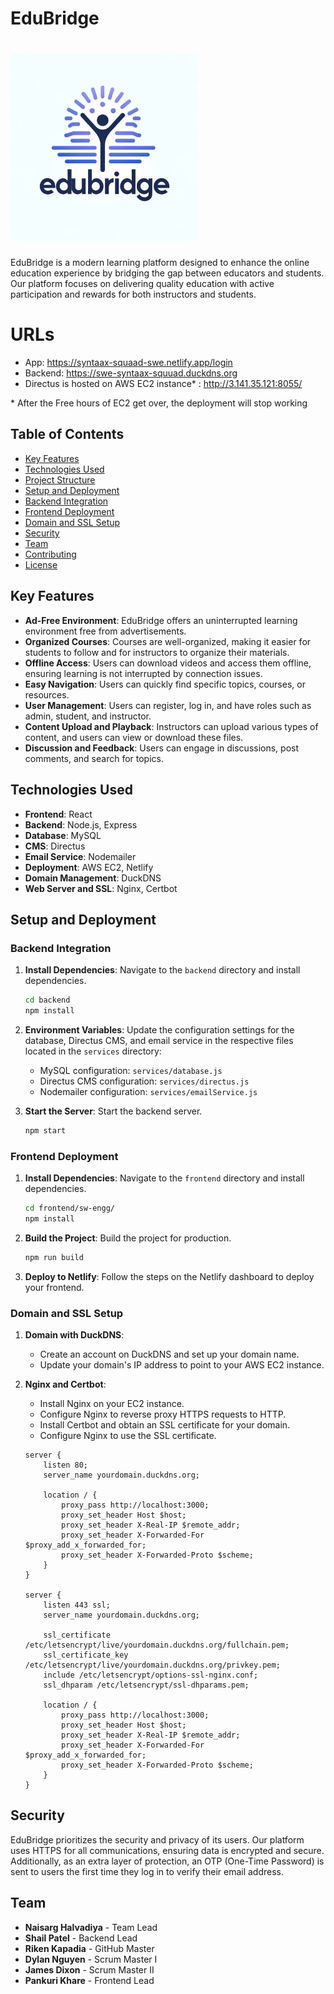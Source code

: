 # EduBridge
# <img src="./application/frontend/sw-engg/src/images/eduBridge.webp" alt="EduBridge Logo" width="300" height="300"> 

EduBridge is a modern learning platform designed to enhance the online education experience by bridging the gap between educators and students. Our platform focuses on delivering quality education with active participation and rewards for both instructors and students.

# URLs
* App: https://syntaax-squaad-swe.netlify.app/login
* Backend: https://swe-syntaax-squuad.duckdns.org
* Directus is hosted on AWS EC2 instance* : http://3.141.35.121:8055/


\* After the Free hours of EC2 get over, the deployment will stop working
## Table of Contents

- [Key Features](#key-features)
- [Technologies Used](#technologies-used)
- [Project Structure](#project-structure)
- [Setup and Deployment](#setup-and-deployment)
- [Backend Integration](#backend-integration)
- [Frontend Deployment](#frontend-deployment)
- [Domain and SSL Setup](#domain-and-ssl-setup)
- [Security](#security)
- [Team](#team)
- [Contributing](#contributing)
- [License](#license)

## Key Features

- **Ad-Free Environment**: EduBridge offers an uninterrupted learning environment free from advertisements.
- **Organized Courses**: Courses are well-organized, making it easier for students to follow and for instructors to organize their materials.
- **Offline Access**: Users can download videos and access them offline, ensuring learning is not interrupted by connection issues.
- **Easy Navigation**: Users can quickly find specific topics, courses, or resources.
- **User Management**: Users can register, log in, and have roles such as admin, student, and instructor.
- **Content Upload and Playback**: Instructors can upload various types of content, and users can view or download these files.
- **Discussion and Feedback**: Users can engage in discussions, post comments, and search for topics.

## Technologies Used

- **Frontend**: React
- **Backend**: Node.js, Express
- **Database**: MySQL
- **CMS**: Directus
- **Email Service**: Nodemailer
- **Deployment**: AWS EC2, Netlify
- **Domain Management**: DuckDNS
- **Web Server and SSL**: Nginx, Certbot


## Setup and Deployment

### Backend Integration

1. **Install Dependencies**: Navigate to the `backend` directory and install dependencies.
    ```bash
    cd backend
    npm install
    ```

2. **Environment Variables**: Update the configuration settings for the database, Directus CMS, and email service in the respective files located in the `services` directory:
    - MySQL configuration: `services/database.js`
    - Directus CMS configuration: `services/directus.js`
    - Nodemailer configuration: `services/emailService.js`

3. **Start the Server**: Start the backend server.
    ```bash
    npm start
    ```

### Frontend Deployment

1. **Install Dependencies**: Navigate to the `frontend` directory and install dependencies.
    ```bash
    cd frontend/sw-engg/
    npm install
    ```

2. **Build the Project**: Build the project for production.
    ```bash
    npm run build
    ```

3. **Deploy to Netlify**: Follow the steps on the Netlify dashboard to deploy your frontend.

### Domain and SSL Setup

1. **Domain with DuckDNS**:
    - Create an account on DuckDNS and set up your domain name.
    - Update your domain's IP address to point to your AWS EC2 instance.

2. **Nginx and Certbot**:
    - Install Nginx on your EC2 instance.
    - Configure Nginx to reverse proxy HTTPS requests to HTTP.
    - Install Certbot and obtain an SSL certificate for your domain.
    - Configure Nginx to use the SSL certificate.

    ```nginx
    server {
        listen 80;
        server_name yourdomain.duckdns.org;

        location / {
            proxy_pass http://localhost:3000;
            proxy_set_header Host $host;
            proxy_set_header X-Real-IP $remote_addr;
            proxy_set_header X-Forwarded-For $proxy_add_x_forwarded_for;
            proxy_set_header X-Forwarded-Proto $scheme;
        }
    }

    server {
        listen 443 ssl;
        server_name yourdomain.duckdns.org;

        ssl_certificate /etc/letsencrypt/live/yourdomain.duckdns.org/fullchain.pem;
        ssl_certificate_key /etc/letsencrypt/live/yourdomain.duckdns.org/privkey.pem;
        include /etc/letsencrypt/options-ssl-nginx.conf;
        ssl_dhparam /etc/letsencrypt/ssl-dhparams.pem;

        location / {
            proxy_pass http://localhost:3000;
            proxy_set_header Host $host;
            proxy_set_header X-Real-IP $remote_addr;
            proxy_set_header X-Forwarded-For $proxy_add_x_forwarded_for;
            proxy_set_header X-Forwarded-Proto $scheme;
        }
    }
    ```

## Security

EduBridge prioritizes the security and privacy of its users. Our platform uses HTTPS for all communications, ensuring data is encrypted and secure. Additionally, as an extra layer of protection, an OTP (One-Time Password) is sent to users the first time they log in to verify their email address.

## Team

- **Naisarg Halvadiya** - Team Lead
- **Shail Patel** - Backend Lead
- **Riken Kapadia** - GitHub Master
- **Dylan Nguyen** - Scrum Master I
- **James Dixon** - Scrum Master II
- **Pankuri Khare** - Frontend Lead


